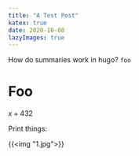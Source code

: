 ```yaml
---
title: "A Test Post"
katex: true
date: 2020-10-08
lazyImages: true
---
```


How do summaries work in hugo? `foo`

<!--more-->

# Foo

$x + 432$

Print things:

{{<img "1.jpg">}}
